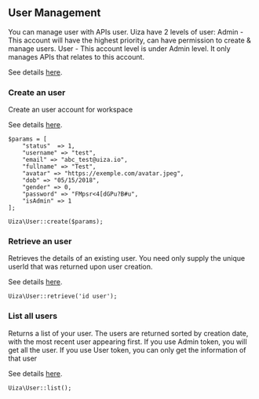 ## User Management
You can manage user with APIs user. Uiza have 2 levels of user:
  Admin - This account will have the highest priority, can have permission to create & manage users.
  User - This account level is under Admin level. It only manages APIs that relates to this account.

See details [here](https://docs.uiza.io/#user-management).

### Create an user
Create an user account for workspace

See details [here](https://docs.uiza.io/#create-an-user).

````
$params = [
    "status"  => 1,
    "username" => "test",
    "email" => "abc_test@uiza.io",
    "fullname" => "Test",
    "avatar" => "https://exemple.com/avatar.jpeg",
    "dob" => "05/15/2018",
    "gender" => 0,
    "password" => "FMpsr<4[dGPu?B#u",
    "isAdmin" => 1
];

Uiza\User::create($params);
````

### Retrieve an user
Retrieves the details of an existing user.
You need only supply the unique userId that was returned upon user creation.

See details [here](https://docs.uiza.io/#retrieve-an-user).

````
Uiza\User::retrieve('id user');
````

### List all users
Returns a list of your user. The users are returned sorted by creation date, with the most recent user appearing first.
If you use Admin token, you will get all the user.
If you use User token, you can only get the information of that user

See details [here](https://docs.uiza.io/#list-all-users).

````
Uiza\User::list();
````
